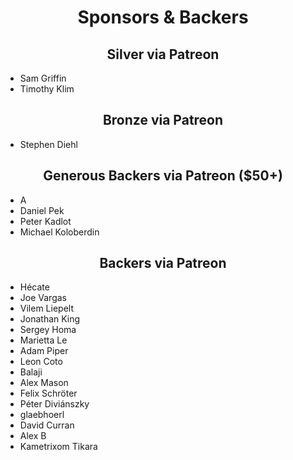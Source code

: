 <h1 align="center">Sponsors &amp; Backers</h1>

<h2 align="center">Silver via Patreon</h2>

- Sam Griffin
- Timothy Klim

<h2 align="center">Bronze via Patreon</h2>

- Stephen Diehl

<h2 align="center">Generous Backers via Patreon ($50+)</h2>

<!--50 start-->
- A
- Daniel Pek
- Peter Kadlot
- Michael Koloberdin
<!--50 end-->

<h2 align="center">Backers via Patreon</h2>

<!--10 start-->
- Hécate
- Joe Vargas
- Vilem Liepelt
- Jonathan King
- Sergey Homa
- Marietta Le
- Adam Piper
- Leon Coto
- Balaji
- Alex Mason
- Felix Schröter
- Péter Diviánszky
- glaebhoerl
- David Curran
- Alex B
- Kametrixom Tikara
<!--10 end-->
